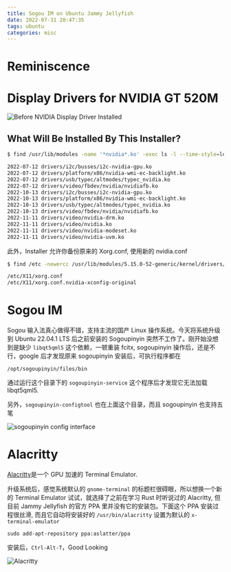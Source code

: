 ```yaml
---
title: Sogou IM on Ubuntu Jammy Jellyfish
date: 2022-07-31 20:47:35
tags: ubuntu
categories: misc
---
```


# Reminiscence

<!--more-->

# Display Drivers for NVIDIA GT 520M

![Before NVIDIA Display Driver Installed](before-install-driver.png)

## What Will Be Installed By This Installer?

```bash
$ find /usr/lib/modules -name '*nvidia*.ko' -exec ls -l --time-style=long-iso {} \;| awk '{print $(NF-2), substr($NF, 43)}' | sort

2022-07-12 drivers/i2c/busses/i2c-nvidia-gpu.ko
2022-07-12 drivers/platform/x86/nvidia-wmi-ec-backlight.ko
2022-07-12 drivers/usb/typec/altmodes/typec_nvidia.ko
2022-07-12 drivers/video/fbdev/nvidia/nvidiafb.ko
2022-10-13 drivers/i2c/busses/i2c-nvidia-gpu.ko
2022-10-13 drivers/platform/x86/nvidia-wmi-ec-backlight.ko
2022-10-13 drivers/usb/typec/altmodes/typec_nvidia.ko
2022-10-13 drivers/video/fbdev/nvidia/nvidiafb.ko
2022-11-11 drivers/video/nvidia-drm.ko
2022-11-11 drivers/video/nvidia.ko
2022-11-11 drivers/video/nvidia-modeset.ko
2022-11-11 drivers/video/nvidia-uvm.ko
```

此外，Installer 允许你备份原来的 Xorg.conf, 使用新的 nvidia.conf

```bash
$ find /etc -newercc /usr/lib/modules/5.15.0-52-generic/kernel/drivers/video/nvidia.ko

/etc/X11/xorg.conf
/etc/X11/xorg.conf.nvidia-xconfig-original
```

# Sogou IM

Sogou 输入法真心做得不错，支持主流的国产 Linux 操作系统。今天将系统升级到 Ubuntu 22.04.1 LTS 后之前安装的 Sogoupinyin 突然不工作了。刚开始没想到是缺少 `libqt5qml5` 这个依赖，一顿重装 fcitx, sogoupinyin 操作后，还是不行，google 后才发现原来 sogoupinyin 安装后，可执行程序都在

```
/opt/sogoupinyin/files/bin
```

通过运行这个目录下的 `sogoupinyin-service` 这个程序后才发现它无法加载 libqt5qml5.

另外，`sogoupinyin-configtool` 也在上面这个目录，而且 sogoupinyin 也支持五笔

![sogoupinyin config interface](sogoupinyin-configtool.png)

# Alacritty

[Alacritty](https://github.com/alacritty/alacritty)是一个 GPU 加速的 Terminal Emulator.

升级系统后，感觉系统默认的 `gnome-terminal` 的标题栏很碍眼，所以想换一个新的 Terminal Emulator 试试，就选择了之前在学习 Rust 时听说过的 Alacritty, 但目前 Jammy Jellyfish 的官方 PPA 里并没有它的安装包。下面这个 PPA 安装过程很丝滑, 而且它自动将安装好的 `/usr/bin/alacritty` 设置为默认的 `x-terminal-emulator`

```
sudo add-apt-repository ppa:aslatter/ppa
```

安装后，`Ctrl-Alt-T`，Good Looking

![Alacritty](alacritty-first-sight.png)
